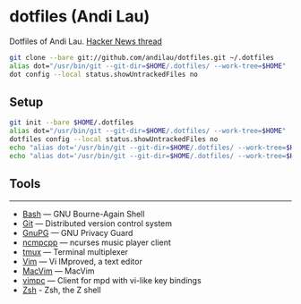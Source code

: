 dotfiles (Andi Lau)
===================

Dotfiles of Andi Lau.
[Hacker News thread](https://news.ycombinator.com/item?id=11070797)

```sh
git clone --bare git://github.com/andilau/dotfiles.git ~/.dotfiles
alias dot="/usr/bin/git --git-dir=$HOME/.dotfiles/ --work-tree=$HOME"
dot config --local status.showUntrackedFiles no
```

## Setup

```sh
git init --bare $HOME/.dotfiles
alias dot="/usr/bin/git --git-dir=$HOME/.dotfiles/ --work-tree=$HOME"
dotfiles config --local status.showUntrackedFiles no
echo "alias dot='/usr/bin/git --git-dir=$HOME/.dotfiles/ --work-tree=$HOME'" >> $HOME/.bashrc
echo "alias dot='/usr/bin/git --git-dir=$HOME/.dotfiles/ --work-tree=$HOME'" >> $HOME/.zshrc
```

## Tools
-----

*   [Bash](https://www.gnu.org/software/bash/) — GNU Bourne-Again Shell
*   [Git](http://git-scm.com/) — Distributed version control system
*   [GnuPG](http://www.gnupg.org/) — GNU Privacy Guard
*   [ncmpcpp](http://ncmpcpp.rybczak.net/) — ncurses music player client
*   [tmux](http://tmux.sourceforge.net/) — Terminal multiplexer
*   [Vim](http://www.vim.org/) — Vi IMproved, a text editor
*   [MacVim](https://github.com/macvim-dev/macvim) — MacVim
*   [vimpc](https://github.com/boysetsfrog/vimpc/) — Client for mpd with vi-like key bindings
*   [Zsh](http://zsh.sourceforge.net) - Zsh, the Z shell
